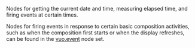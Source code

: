 Nodes for getting the current date and time, measuring elapsed time, and firing events at certain times.

Nodes for firing events in response to certain basic composition activities, such as when the composition first starts or when the display refreshes, can be found in the [vuo.event](vuo-nodeset://vuo.event) node set.
